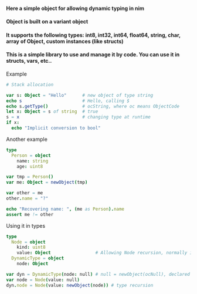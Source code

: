 #### Here a simple object for allowing dynamic typing in nim
#### Object is built on a variant object
#### It supports the following types: int8, int32, int64, float64, string, char, array of Object, custom instances (like structs)
#### This is a simple library to use and manage it by code. You can use it in structs, vars, etc..
Example
```nim
# Stack allocation

var s: Object = "Hello"      # new object of type string
echo s                       # Hello, calling $
echo s.getType()             # ocString, where oc means ObjectCode
let x: Object = s of string  # true
s = x                        # changing type at runtime
if x:
  echo "Implicit conversion to bool"
```

Another example
```nim
type
  Person = object
    name: string
    age: uint8

var tmp = Person()
var me: Object = newObject(tmp)

var other = me
other.name = "?"

echo "Recovering name: ", (me as Person).name
assert me != other
```


Using it in types
```nim
type
  Node = object
    kind: uint8
    value: Object                 # Allowing Node recursion, normally illegal
  DynamicType = object
    node: Object

var dyn = DynamicType(node: null) # null = newObject(ocNull), declared in the module
var node = Node(value: null)
dyn.node = Node(value: newObject(node)) # type recursion
```
